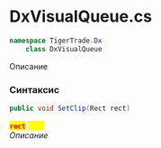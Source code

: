 
# DxVisualQueue.cs
```csharp
namespace TigerTrade.Dx  
    class DxVisualQueue
```

Описание

### Синтаксис
```csharp
public void SetClip(Rect rect)
```

<mark style="color:red;">**`rect`**</mark> <mark style="color:yellow;">`Rect`</mark>  
 *Описание*  
  

                    
                    